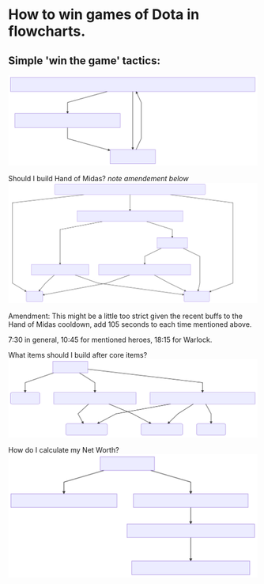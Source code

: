 # How to win games of Dota in flowcharts.

## Simple 'win the game' tactics:
![Graph 1](/images/mermaid-diagram-20180530151138.svg) 

Should I build Hand of Midas? *note amendement below*
![Graph 2](/images/mermaid-diagram-20180530152030.svg) 

Amendment: This might be a little too strict given the recent buffs to the Hand of Midas cooldown, add 105 seconds to each time mentioned above.

7:30 in general, 10:45 for mentioned heroes, 18:15 for Warlock.

What items should I build after core items?
![Graph 3](/images/mermaid-diagram-20180621212743.svg)

How do I calculate my Net Worth?
![Graph 4](/images/mermaid-diagram-20180621213320.svg)
